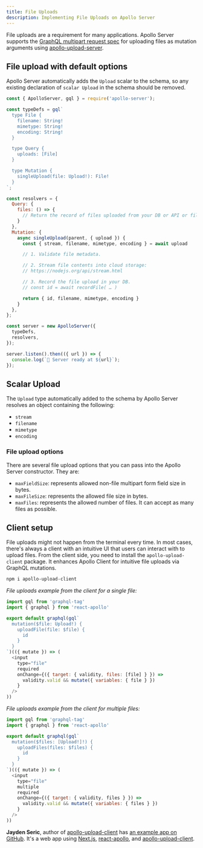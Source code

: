 ```yaml
---
title: File Uploads
description: Implementing File Uploads on Apollo Server
---
```


File uploads are a requirement for many applications. Apollo Server supports the [GraphQL multipart request spec](https://github.com/jaydenseric/graphql-multipart-request-spec) for uploading files as mutation arguments using [apollo-upload-server](https://github.com/jaydenseric/apollo-upload-server).

## File upload with default options

Apollo Server automatically adds the `Upload` scalar to the schema, so any existing declaration of `scalar Upload` in the schema should be removed.

```js
const { ApolloServer, gql } = require('apollo-server');

const typeDefs = gql`
  type File {
    filename: String!
    mimetype: String!
    encoding: String!
  }

  type Query {
    uploads: [File]
  }

  type Mutation {
    singleUpload(file: Upload!): File!
  }
`;

const resolvers = {
  Query: {
    files: () => {
      // Return the record of files uploaded from your DB or API or filesystem.
    }
  },
  Mutation: {
    async singleUpload(parent, { upload }) {
      const { stream, filename, mimetype, encoding } = await upload

      // 1. Validate file metadata.

      // 2. Stream file contents into cloud storage:
      // https://nodejs.org/api/stream.html

      // 3. Record the file upload in your DB.
      // const id = await recordFile( … )

      return { id, filename, mimetype, encoding }
    }
  },
};

const server = new ApolloServer({
  typeDefs,
  resolvers,
});

server.listen().then(({ url }) => {
  console.log(`🚀 Server ready at ${url}`);
});
```


## Scalar Upload

The `Upload` type automatically added to the schema by Apollo Server resolves an object containing the following:

- `stream`
- `filename`
- `mimetype`
- `encoding`


### File upload options

There are several file upload options that you can pass into the Apollo Server constructor. They are:

- `maxFieldSize`: represents allowed non-file multipart form field size in bytes.
- `maxFileSize`: represents the allowed file size in bytes.
- `maxFiles`: represents the allowed number of files. It can accept as many files as possible.


## Client setup 

File uploads might not happen from the terminal every time. In most cases, there's always a client with an intuitive UI that users can interact with to upload files. From the client side, you need to install the `apollo-upload-client` package. It enhances Apollo Client for intuitive file uploads via GraphQL mutations.

```sh
npm i apollo-upload-client
```

_File uploads example from the client for a single file:_

```js
import gql from 'graphql-tag'
import { graphql } from 'react-apollo'

export default graphql(gql`
  mutation($file: Upload!) {
    uploadFile(file: $file) {
      id
    }
  }
`)(({ mutate }) => (
  <input
    type="file"
    required
    onChange={({ target: { validity, files: [file] } }) =>
      validity.valid && mutate({ variables: { file } })
    }
  />
))
```

_File uploads example from the client for multiple files:_

```js
import gql from 'graphql-tag'
import { graphql } from 'react-apollo'

export default graphql(gql`
  mutation($files: [Upload!]!) {
    uploadFiles(files: $files) {
      id
    }
  }
`)(({ mutate }) => (
  <input
    type="file"
    multiple
    required
    onChange={({ target: { validity, files } }) =>
      validity.valid && mutate({ variables: { files } })
    }
  />
))
```

**Jayden Seric**, author of [apollo-upload-client](https://github.com/jaydenseric/apollo-upload-client) has [an example app on GitHub](https://github.com/jaydenseric/apollo-upload-examples/tree/master/app). It's a web app using [Next.js](https://github.com/zeit/next.js/), [react-apollo](https://github.com/apollographql/react-apollo), and [apollo-upload-client](https://github.com/jaydenseric/apollo-upload-client).